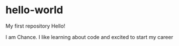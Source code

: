 # hello-world
My first repository
Hello!

I am Chance.  I like learning about code and excited to start my career
